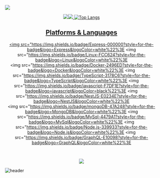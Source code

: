 <img src="https://capsule-render.vercel.app/api?type=waving&color=auto&height=300&section=header&text=Welcome%alicelee1231%27s github&fontSize=70" />

<div align=center> 
  <p>
  <a href="https://houuuuu.tistory.com/" target="_blank"><img src="https://img.shields.io/badge/Blog-DD0B78?style=flat-square&logo=GitHub%20Sponsors&logoColor=white%22/%3E</a>
  <a href="mailto:alicelee1231@gmail.com" target="_blank"><img src="https://img.shields.io/badge/alicelee1231@gmail.com-EA4335?style=flat-square&logo=Gmail&logoColor=white%22/%3E</a>

</p>
<p>
  Hello I am a new developer.<br/>
  My goal is to develop services that will make life easier.. ✨ <br/><br/>
</p>

   <img height="180em" src="https://github-readme-stats.vercel.app/api?username=alicelee1231&show_icons=true&hide_border=true&&count_private=true&include_all_commits=true" />   ![Top Langs](https://github-readme-stats.vercel.app/api/top-langs/?username=alicelee1231&layout=compact&hide_border=true&theme=white)
   
   ## Platforms & Languages
<p>

  <img src="https://img.shields.io/badge/Express-000000?style=for-the-badge&logo=Express&logoColor=white%22%3E 
  <img src="https://img.shields.io/badge/Linux-FCC624?style=for-the-badge&logo=Linux&logoColor=white%22%3E 
  <br>
    <img src="https://img.shields.io/badge/Docker-2496ED?style=for-the-badge&logo=Docker&logoColor=white%22%3E 
  <img src="https://img.shields.io/badge/TypeScript-3178C6?style=for-the-badge&logo=TypeScript&logoColor=white%22%3E 
  <img src="https://img.shields.io/badge/javascript-F7DF1E?style=for-the-badge&logo=javascript&logoColor=black%22%3E 
  <img src="https://img.shields.io/badge/NestJS-E0234E?style=for-the-badge&logo=NestJS&logoColor=white%22%3E
  <br>
     <img src="https://img.shields.io/badge/mongoDB-47A248?style=for-the-badge&logo=MongoDB&logoColor=white%22%3E
    <img src="https://img.shields.io/badge/MySql-4479A1?style=for-the-badge&logo=MySql&logoColor=white%22%3E
      <img src="https://img.shields.io/badge/Node.js-339933?style=for-the-badge&logo=Node.js&logoColor=white%22%3E
  <img src="https://img.shields.io/badge/GraphQL-E10098?style=for-the-badge&logo=GraphQL&logoColor=white%22%3E

  <br>
</p>

<p>
  <img src="https://img.shields.io/badge/github-181717?style=for-the-badge&logo=github&logoColor=white%22%3E
  <img src="https://img.shields.io/badge/git-F05032?style=for-the-badge&logo=git&logoColor=white%22%3E
</p>
</div>
</div>


<!--
**alicelee1231/alicelee1231** is a ✨ _special_ ✨ repository because its `README.md` (this file) appears on your GitHub profile.

Here are some ideas to get you started:

- 🔭 I’m currently working on ...
- 🌱 I’m currently learning ...
- 👯 I’m looking to collaborate on ...
- 🤔 I’m looking for help with ...
- 💬 Ask me about ...
- 📫 How to reach me: ...
- 😄 Pronouns: ...
- ⚡ Fun fact: ...
-->

![header](https://capsule-render.vercel.app/api?type=transparent&text=Hello%20Guys!&desc=认识你很高兴&descAlignY=90)

